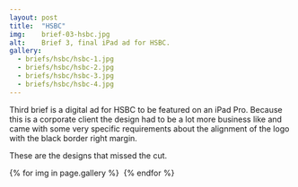 ```yaml
---
layout: post
title:  "HSBC"
img:    brief-03-hsbc.jpg
alt:	Brief 3, final iPad ad for HSBC.
gallery:
  - briefs/hsbc/hsbc-1.jpg
  - briefs/hsbc/hsbc-2.jpg
  - briefs/hsbc/hsbc-3.jpg
  - briefs/hsbc/hsbc-4.jpg
---
```

Third brief is a digital ad for HSBC to be featured on an iPad Pro. Because this is a corporate client the design had to be a lot more business like and came with some very specific requirements about the alignment of the logo with the black border right margin. 

These are the designs that missed the cut.

<div class="gallery">
	{% for img in page.gallery %}
	  	<img src="{{ site.baseurl }}/{{ img }}" alt="">
	{% endfor %}
</div>
